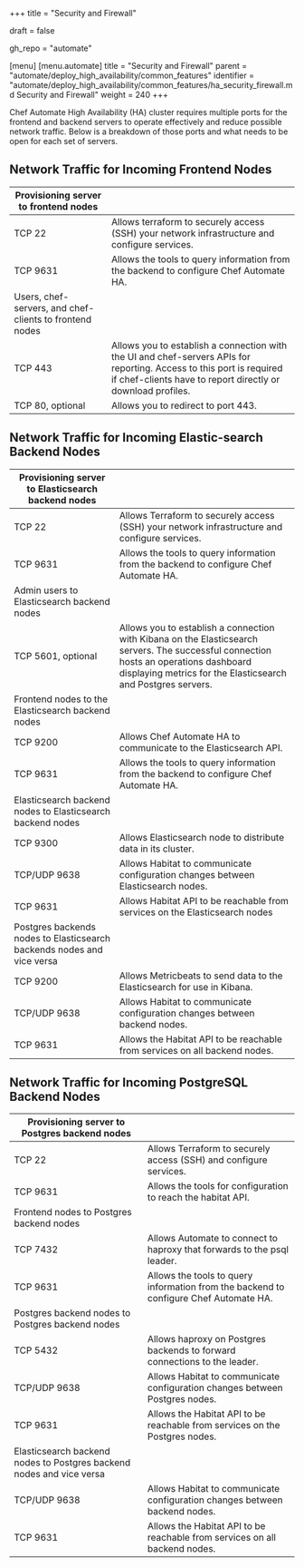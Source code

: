 +++
title = "Security and Firewall"

draft = false

gh_repo = "automate"

[menu]
  [menu.automate]
    title = "Security and Firewall"
    parent = "automate/deploy_high_availability/common_features"
    identifier = "automate/deploy_high_availability/common_features/ha_security_firewall.md Security and Firewall"
    weight = 240
+++

Chef Automate High Availability (HA) cluster requires multiple ports for the frontend and backend servers to operate effectively and reduce possible network traffic. Below is a breakdown of those ports and what needs to be open for each set of servers.

## Network Traffic for Incoming Frontend Nodes

| Provisioning server to frontend nodes | |
| --- | --- |
| TCP 22 | Allows terraform to securely access (SSH) your network infrastructure and configure services. |
| TCP 9631 | Allows the tools to query information from the backend to configure Chef Automate HA. |
| Users, chef-servers, and chef- clients to frontend nodes | |
| TCP 443 | Allows you to establish a connection with the UI and chef-servers APIs for reporting. Access to this port is required if chef-clients have to report directly or download profiles. |
| TCP 80, optional | Allows you to redirect to port 443. |

## Network Traffic for Incoming Elastic-search Backend Nodes

| Provisioning server to Elasticsearch backend nodes | |
| --- | --- |
| TCP 22 | Allows Terraform to securely access (SSH) your network infrastructure and configure services. |
| TCP 9631 | Allows the tools to query information from the backend to configure Chef Automate HA. |
| Admin users to Elasticsearch backend nodes | |
| TCP 5601, optional | Allows you to establish a connection with Kibana on the Elasticsearch servers. The successful connection hosts an operations dashboard displaying metrics for the Elasticsearch and Postgres servers. |
| Frontend nodes to the Elasticsearch backend nodes | |
| TCP 9200 | Allows Chef Automate HA to communicate to the Elasticsearch API. |
| TCP 9631 | Allows the tools to query information from the backend to configure Chef Automate HA. |
| Elasticsearch backend nodes to Elasticsearch backend nodes | |
| TCP 9300 | Allows Elasticsearch node to distribute data in its cluster. |
| TCP/UDP 9638 | Allows Habitat to communicate configuration changes between Elasticsearch nodes. |
| TCP 9631 | Allows Habitat API to be reachable from services on the Elasticsearch nodes |
| Postgres backends nodes to Elasticsearch backends nodes and vice versa | |
| TCP 9200 | Allows Metricbeats to send data to the Elasticsearch for use in Kibana. |
| TCP/UDP 9638 | Allows Habitat to communicate configuration changes between backend nodes. |
| TCP 9631 | Allows the Habitat API to be reachable from services on all backend nodes. |

## Network Traffic for Incoming PostgreSQL Backend Nodes

| Provisioning server to Postgres backend nodes | |
| --- | --- |
| TCP 22 | Allows Terraform to securely access (SSH) and configure services. |
| TCP 9631 | Allows the tools for configuration to reach the habitat API.  |
| Frontend nodes to Postgres backend nodes | |
| TCP 7432 | Allows Automate to connect to haproxy that forwards to the psql leader. |
| TCP 9631 | Allows the tools to query information from the backend to configure Chef Automate HA. |
| Postgres backend nodes to Postgres backend nodes | |
| TCP 5432 | Allows haproxy on Postgres backends to forward connections to the leader. |
| TCP/UDP 9638 | Allows Habitat to communicate configuration changes between Postgres nodes. |
| TCP 9631 | Allows the Habitat API to be reachable from services on the Postgres nodes. |
| Elasticsearch backend nodes to Postgres backend nodes and vice versa | |
| TCP/UDP 9638 | Allows Habitat to communicate configuration changes between backend nodes. |
| TCP 9631 | Allows the Habitat API to be reachable from services on all backend nodes. |
